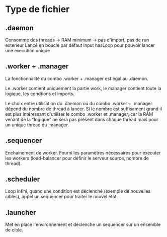 # Type de fichier

## .daemon

Consomme des threads -> RAM minimum -> pas d'import, pas de run exterieur
Lancé en boucle par défaut
Input hasLoop pour pouvoir lancer une execution unique

## .worker + .manager

La fonctionnalité du combo .worker + .manager est égal au .daemon. 

Le .worker contient uniquement la partie work, le manager contient toute la logique, les condtions et imports.

Le choix entre utilisation du .daemon ou du combo .worker + .manager dépend du nombre de thread à lancer. Si le nombre est suffisament grand il est plus intéressant d'utiliser le combo .worker et .manager, car la RAM venant de la "logique" ne sera pas présent dans chaque thread mais pour un unique thread du .manager.

## .sequencer

Enchainement de worker.
Fourni les paramètres nécessaires pour executer les workers (load-balancer pour définir le serveur source, nombre de thread).

## .scheduler

Loop infini, quand une condition est déclenché (exemple de nouvelles cibles), appel un sequencer pour traiter le nouvel état.

## .launcher

Met en place l'environnement et déclenche un sequencer sur un ensemble de cible.

